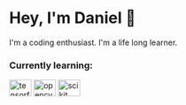 <h1 align="left">Hey, I'm Daniel 👋</h1>
<p align="left">I'm a coding enthusiast. I'm a life long learner.</p>
        


<h3 align="left">Currently learning:</h3>
<p align="left">
<a href="https://www.tensorflow.org/" target="blank"><img align="center" src="https://raw.githubusercontent.com/rahuldkjain/github-profile-readme-generator/master/src/images/icons/AIML/tensorflow.svg" alt="tensorflow" height="30" width="40" /></a>
<a href="https://opencv.org/" target="blank"><img align="center" src="https://raw.githubusercontent.com/rahuldkjain/github-profile-readme-generator/master/src/images/icons/AIML/opencv.svg" alt="opencv" height="30" width="40" /></a>
<a href="https://scikit-learn.org/stable/" target="blank"><img align="center" src="https://raw.githubusercontent.com/rahuldkjain/github-profile-readme-generator/master/src/images/icons/AIML/scikit.svg" alt="scikit" height="30" width="40" /></a>
</p>
